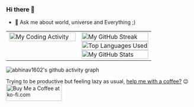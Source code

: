 ### Hi there 👋

<!--
**abhinav1602/abhinav1602** is a ✨ _special_ ✨ repository because its `README.md` (this file) appears on your GitHub profile.

Here are some ideas to get you started:

- 🔭 Recently worked on a voice chatbot for a hackathon, improving my design skills and a utility chrome extension for fun.
- 🌱 I’m currently learning SEO and pre-rendering.
- 👯 I’m looking to collaborate on any interesting small side-project in javascript.
- 🤔 I’m looking for help with understanding system design more.
- 💬 Ask me about world, universe and Everything ;)
- 📫 How to reach me: ...
- 😄 Pronouns: ...
- ⚡ Fun fact: ...
-->

<!-- - 🔭 I’m currently working on improving my design and SEO Skills. -->
- 💬 Ask me about world, universe and Everything ;)

<!-- ![Abhinav's github stats](https://github-readme-stats.vercel.app/api?username=abhinav1602&show_icons=true&theme=radical) -->

<!-- THEMES: dark, merko, gruvbox, tokyonight, onedark, cobalt, synthwave, highcontrast, dracula -->
<table align="center">
  <tr>
    <td width="50%" valign="top">
      <img src="https://github-readme-stats.vercel.app/api/wakatime?username=@abhinav1602&show_icons=true&title_color=007bff&text_color=ffffff&bg_color=1a1a1a&border_color=007bff&custom_title=My%20Coding%20Activity" alt="My Coding Activity" width="100%"/>
    </td>
    <td width="50%" valign="top">
      <img src="https://github-readme-streak-stats.herokuapp.com/?user=abhinav1602&theme=radical&card_title=My%20GitHub%20Streak" alt="My GitHub Streak" width="100%" height="32%"/>
      <br/>
      <img src="https://github-readme-stats.vercel.app/api/top-langs/?username=abhinav1602&exclude_repo=basicPortfolio-abhinav1602&hide=css,html&show_icons=true&theme=tokyonight&custom_title=Top%20Languages%20Used" alt="Top Languages Used" width="100%" height="32%"/>
      <br/>
      <img src="https://github-readme-stats.vercel.app/api?username=abhinav1602&show_icons=true&hide_rank=true&custom_title=My%20GitHub%20Stats&theme=tokyonight" alt="My GitHub Stats" width="100%" height="32%"/>
    </td>
  </tr>
</table>

![abhinav1602's github activity graph](https://github-readme-activity-graph.vercel.app/graph?username=abhinav1602&theme=radical)


Trying to be productive but feeling lazy as usual, <a href="https://www.buymeacoffee.com/abhinav1602">help me with a coffee?</a> 😉
</br>
<a href='https://ko-fi.com/M4M8GNLRD' target='_blank'><img height='36' style='border:0px;height:45px;width:150px' target='_blank' src='https://storage.ko-fi.com/cdn/kofi5.png?v=3' border='0' alt='Buy Me a Coffee at ko-fi.com' /></a>
